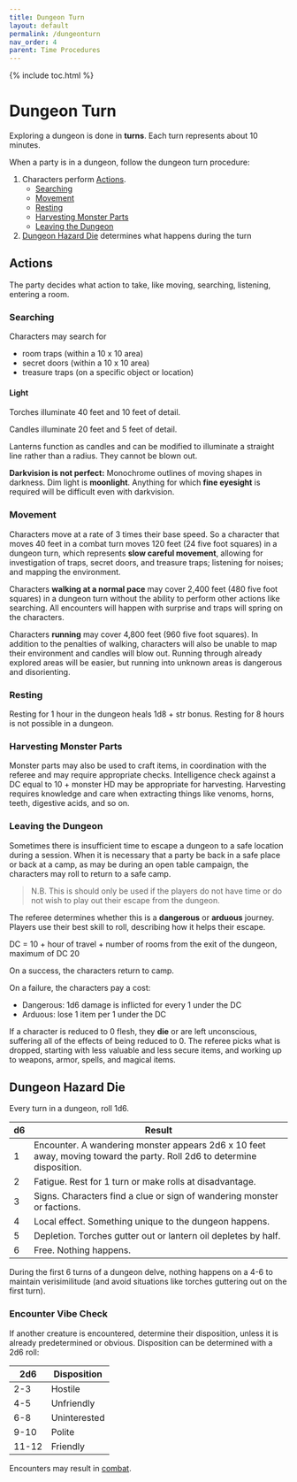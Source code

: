 ```yaml
---
title: Dungeon Turn
layout: default
permalink: /dungeonturn
nav_order: 4
parent: Time Procedures
---
```

{% include toc.html %}

# Dungeon Turn

Exploring a dungeon is done in **turns**. Each turn represents about 10 minutes.

When a party is in a dungeon, follow the dungeon turn procedure: 

1. Characters perform [Actions](#Actions). 
	- [Searching](#Searching)
	- [Movement](#Movement)
	- [Resting](#Resting)
	- [Harvesting Monster Parts](#Harvesting%20Monster%20Parts)
	- [Leaving the Dungeon](#Leaving%20the%20Dungeon)
2. [Dungeon Hazard Die](#Dungeon%20Hazard%20Die) determines what happens during the turn

## Actions
The party decides what action to take, like moving, searching, listening, entering a room. 

### Searching

Characters may search for 
- room traps (within a 10 x 10 area)
- secret doors (within a 10 x 10 area)
- treasure traps (on a specific object or location)

#### Light 

Torches illuminate 40 feet and 10 feet of detail.

Candles illuminate 20 feet and 5 feet of detail. 

Lanterns function as candles and can be modified to illuminate a straight line rather than a radius. They cannot be blown out. 

**Darkvision is not perfect:** Monochrome outlines of moving shapes in darkness. Dim light is **moonlight**. Anything for which **fine eyesight** is required will be difficult even with darkvision.

### Movement

Characters move at a rate of 3 times their base speed. So a character that moves 40 feet in a combat turn moves 120 feet (24 five foot squares) in a dungeon turn, which represents **slow careful movement**, allowing for investigation of traps, secret doors, and treasure traps; listening for noises; and mapping the environment.

Characters **walking at a normal pace** may cover 2,400 feet (480 five foot squares) in a dungeon turn without the ability to perform other actions like searching. All encounters will happen with surprise and traps will spring on the characters. 

Characters **running** may cover 4,800 feet (960 five foot squares). In addition to the penalties of walking, characters will also be unable to map their environment and candles will blow out. Running through already explored areas will be easier, but running into unknown areas is dangerous and disorienting. 

### Resting

Resting for 1 hour in the dungeon heals 1d8 + str bonus. Resting for 8 hours is not possible in a dungeon.

### Harvesting Monster Parts

Monster parts may also be used to craft items, in coordination with the referee and may require appropriate checks. Intelligence check against a DC equal to 10 + monster HD may be appropriate for harvesting. Harvesting requires knowledge and care when extracting things like venoms, horns, teeth, digestive acids, and so on. 

### Leaving the Dungeon 

Sometimes there is insufficient time to escape a dungeon to a safe location during a session. When it is necessary that a party be back in a safe place or back at a camp, as may be during an open table campaign, the characters may roll to return to a safe camp. 

> N.B. This is should only be used if the players do not have time or do not wish to play out their escape from the dungeon.

The referee determines whether this is a **dangerous** or **arduous** journey. Players use their best skill to roll, describing how it helps their escape.

DC = 10 + hour of travel + number of rooms from the exit of the dungeon, maximum of DC 20

On a success, the characters return to camp. 

On a failure, the characters pay a cost: 

- Dangerous: 1d6 damage is inflicted for every 1 under the DC
- Arduous: lose 1 item per 1 under the DC

If a character is reduced to 0 flesh, they **die** or are left unconscious, suffering all of the effects of being reduced to 0. The referee picks what is dropped, starting with less valuable and less secure items, and working up to weapons, armor, spells, and magical items.



## Dungeon Hazard Die

Every turn in a dungeon, roll 1d6. 


| d6  | Result                                                                                                                 |
| --- | ---------------------------------------------------------------------------------------------------------------------- |
| 1   | Encounter. A wandering monster appears 2d6 x 10 feet away, moving toward the party. Roll 2d6 to determine disposition. |
| 2   | Fatigue. Rest for 1 turn or make rolls at disadvantage.                                                                |
| 3   | Signs. Characters find a clue or sign of wandering monster or factions.                                                |
| 4   | Local effect. Something unique to the dungeon happens.                                                                 |
| 5   | Depletion. Torches gutter out or lantern oil depletes by half.                                                                                                                       |
| 6   | Free. Nothing happens.                                                                                                       |

During the first 6 turns of a dungeon delve, nothing happens on a 4-6 to maintain verisimilitude (and avoid situations like torches guttering out on the first turn).

### Encounter Vibe Check

If another creature is encountered, determine their disposition, unless it is already predetermined or obvious. Disposition can be determined with a 2d6 roll: 

| 2d6   | Disposition  |
| ----- | ------------ |
| 2-3   | Hostile      |
| 4-5   | Unfriendly   |
| 6-8   | Uninterested |
| 9-10  | Polite       |
| 11-12 | Friendly     |

Encounters may result in [combat](combatround).

